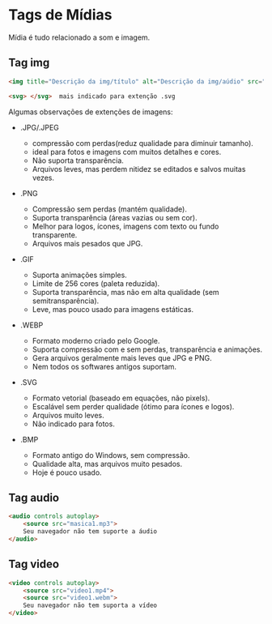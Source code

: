 # Tags de Mídias
Mídia é tudo relacionado a som e imagem.

## Tag img
```html
<img title="Descrição da img/título" alt="Descrição da img/aúdio" src="url/caminho" width="200" height="100"/>

<svg> </svg>  mais indicado para extenção .svg
```

Algumas observações de extenções de imagens:

- .JPG/.JPEG
    - compressão com perdas(reduz qualidade para diminuir tamanho). 
    - ideal para fotos e imagens com muitos detalhes e cores.
    - Não suporta transparência.
    - Arquivos leves, mas perdem nitidez se editados e salvos muitas vezes.

- .PNG
    - Compressão sem perdas (mantém qualidade).
    - Suporta transparência (áreas vazias ou sem cor).
    - Melhor para logos, ícones, imagens com texto ou fundo transparente.
    - Arquivos mais pesados que JPG.

- .GIF
    - Suporta animações simples.
    - Limite de 256 cores (paleta reduzida).
    - Suporta transparência, mas não em alta qualidade (sem semitransparência).
    - Leve, mas pouco usado para imagens estáticas.

- .WEBP
    - Formato moderno criado pelo Google.
    - Suporta compressão com e sem perdas, transparência e animações.
    - Gera arquivos geralmente mais leves que JPG e PNG.
    - Nem todos os softwares antigos suportam.

- .SVG
    - Formato vetorial (baseado em equações, não pixels).
    - Escalável sem perder qualidade (ótimo para ícones e logos).
    - Arquivos muito leves.
    - Não indicado para fotos.

- .BMP
    - Formato antigo do Windows, sem compressão.
    - Qualidade alta, mas arquivos muito pesados.
    - Hoje é pouco usado.

## Tag audio

```html
<audio controls autoplay>
    <source src="masica1.mp3">
    Seu navegador não tem suporte a áudio
</audio>
```

## Tag video

```html
<video controls autoplay>
    <source src="video1.mp4">
    <source src="video1.webm">
    Seu navegador não tem suporta a vídeo
</video>
```
